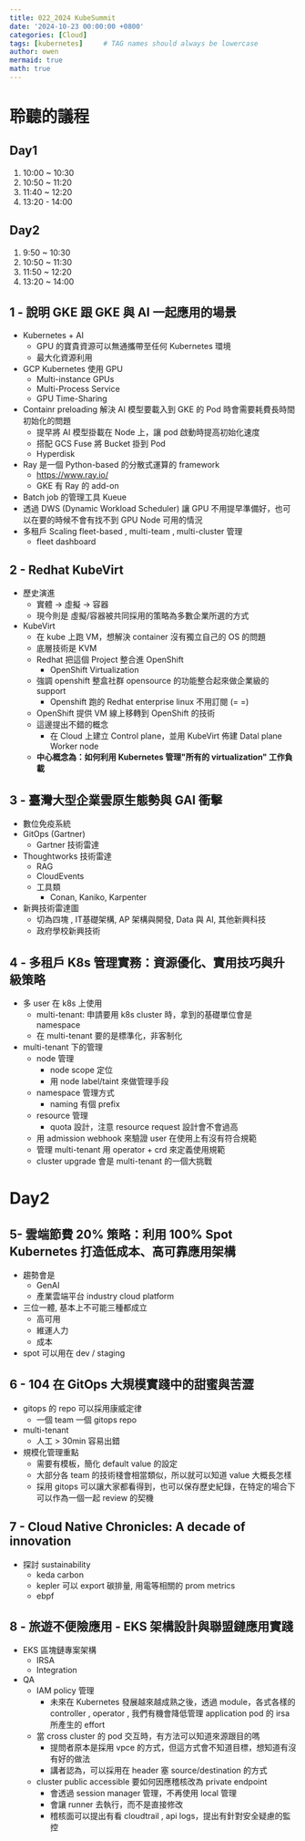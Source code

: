 ```yaml
---
title: 022_2024 KubeSummit
date: '2024-10-23 00:00:00 +0800'
categories: [Cloud]
tags: [kubernetes]     # TAG names should always be lowercase
author: owen
mermaid: true
math: true
---
```


# 聆聽的議程

## Day1
1. 10:00 ~ 10:30 
2. 10:50 ~ 11:20
3. 11:40 ~ 12:20
4. 13:20 - 14:00

## Day2
1. 9:50 ~ 10:30
2. 10:50 ~ 11:30
3. 11:50 ~ 12:20
4. 13:20 ~ 14:00

## 1 - 說明 GKE 跟 GKE 與 AI 一起應用的場景
- Kubernetes + AI
    - GPU 的寶貴資源可以無通攜帶至任何 Kubernetes 環境
    - 最大化資源利用
- GCP Kubernetes 使用 GPU
    - Multi-instance GPUs
    - Multi-Process Service
    - GPU Time-Sharing
- Containr preloading 解決 AI 模型要載入到 GKE 的 Pod 時會需要耗費長時間初始化的問題
    - 提早將 AI 模型掛載在 Node 上，讓 pod 啟動時提高初始化速度
    - 搭配 GCS Fuse 將 Bucket 掛到 Pod
    - Hyperdisk
- Ray 是一個 Python-based 的分散式運算的 framework
    - https://www.ray.io/
    - GKE 有 Ray 的 add-on
- Batch job 的管理工具 Kueue
- 透過 DWS (Dynamic Workload Scheduler) 讓 GPU 不用提早準備好，也可以在要的時候不會有找不到 GPU Node 可用的情況
- 多租戶 Scaling fleet-based , multi-team , multi-cluster 管理
    - fleet dashboard

## 2 - Redhat KubeVirt
- 歷史演進
    - 實體 -> 虛擬 -> 容器
    - 現今則是 虛擬/容器被共同採用的策略為多數企業所選的方式
- KubeVirt
    - 在 kube 上跑 VM，想解決 container 沒有獨立自己的 OS 的問題
    - 底層技術是 KVM
    - Redhat 把這個 Project 整合進 OpenShift
        - OpenShift Virtualization
    - 強調 openshift 整盒社群 opensource 的功能整合起來做企業級的 support
        - Openshift 跑的 Redhat enterprise linux 不用訂閱 (= =)
    - OpenShift 提供 VM 線上移轉到 OpenShift 的技術
    - 這邊提出不錯的概念
        - 在 Cloud 上建立 Control plane，並用 KubeVirt 佈建 Datal plane Worker node
    - <b>中心概念為：如何利用 Kubernetes 管理"所有的 virtualization" 工作負載</b>
## 3 - 臺灣大型企業雲原生態勢與 GAI 衝擊
- 數位免疫系統
- GitOps (Gartner)
    - Gartner 技術雷達
- Thoughtworks 技術雷達
    - RAG
    - CloudEvents
    - 工具類
        - Conan, Kaniko, Karpenter
- 新興技術雷達圖
    - 切為四塊 , IT基礎架構, AP 架構與開發, Data 與 AI, 其他新興科技
    - 政府學校新興技術

## 4 - 多租戶 K8s 管理實務：資源優化、實用技巧與升級策略
- 多 user 在 k8s 上使用
    - multi-tenant: 申請要用 k8s cluster 時，拿到的基礎單位會是 namespace
    - 在 multi-tenant 要的是標準化，非客制化
- multi-tenant 下的管理
    - node 管理
        - node scope 定位
        - 用 node label/taint 來做管理手段
    - namespace 管理方式
        - naming 有個 prefix
    - resource 管理
        - quota 設計，注意 resource request 設計會不會過高
    - 用 admission webhook 來驗證 user 在使用上有沒有符合規範
    - 管理 multi-tenant 用 operator + crd 來定義使用規範
    - cluster upgrade 會是 multi-tenant 的一個大挑戰

# Day2

## 5- 雲端節費 20% 策略：利用 100% Spot Kubernetes 打造低成本、高可靠應用架構
- 趨勢會是
    - GenAI
    - 產業雲端平台 industry cloud platform
- 三位一體, 基本上不可能三種都成立
    - 高可用
    - 維運人力
    - 成本
- spot 可以用在 dev / staging

## 6 - 104 在 GitOps 大規模實踐中的甜蜜與苦澀
- gitops 的 repo 可以採用康威定律
    - 一個 team 一個 gitops repo
- multi-tenant
    - 人工 > 30min 容易出錯
- 規模化管理重點
    - 需要有模板，簡化 default value 的設定
    - 大部分各 team 的技術棧會相當類似，所以就可以知道 value 大概長怎樣
    - 採用 gitops 可以讓大家都看得到，也可以保存歷史紀錄，在特定的場合下可以作為一個一起 review 的契機

## 7 - Cloud Native Chronicles: A decade of innovation
- 探討 sustainability
    - keda carbon
    - kepler 可以 export 碳排量, 用電等相關的 prom metrics
    - ebpf

## 8 - 旅遊不便險應用 - EKS 架構設計與聯盟鏈應用實踐
- EKS 區塊鏈專案架構
    - IRSA
    - Integration
- QA
    - IAM policy 管理
        - 未來在 Kubernetes 發展越來越成熟之後，透過 module，各式各樣的 controller , operator , 我們有機會降低管理 application pod 的 irsa 所產生的 effort
    - 當 cross cluster 的 pod 交互時，有方法可以知道來源跟目的嗎
        - 提問者原本是採用 vpce 的方式，但這方式會不知道目標，想知道有沒有好的做法
        - 講者認為，可以採用在 header 塞 source/destination 的方式
    - cluster public accessible 要如何因應稽核改為 private endpoint
        - 會透過 session manager 管理，不再使用 local 管理
        - 會讓 runner 去執行，而不是直接修改
        - 稽核面可以提出有看 cloudtrail , api logs，提出有針對安全疑慮的監控